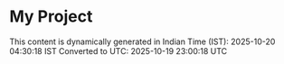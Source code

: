 # My Project

This content is dynamically generated in Indian Time (IST): 2025-10-20 04:30:18 IST
Converted to UTC: 2025-10-19 23:00:18 UTC
